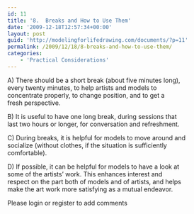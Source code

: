 ```yaml
---
id: 11
title: '8.  Breaks and How to Use Them'
date: '2009-12-18T12:57:34+00:00'
layout: post
guid: 'http://modelingforlifedrawing.com/documents/?p=11'
permalink: /2009/12/18/8-breaks-and-how-to-use-them/
categories:
    - 'Practical Considerations'
---
```


A) There should be a short break (about five minutes long),  
every twenty minutes, to help artists and models to  
concentrate properly, to change position, and to get a  
fresh perspective.

B) It is useful to have one long break, during sessions that  
last two hours or longer, for conversation and refreshment.

C) During breaks, it is helpful for models to move around and  
socialize (without clothes, if the situation is sufficiently  
comfortable).

D) If possible, it can be helpful for models to have a look at  
some of the artists’ work. This enhances interest and  
respect on the part both of models and of artists, and helps  
make the art work more satisfying as a mutual endeavor.

<div>Please login or register to add comments

</div>